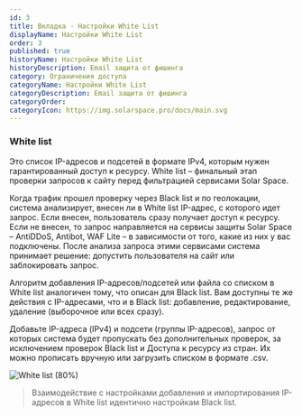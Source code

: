 ```yaml
---
id: 3
title: Вкладка - Настройки White List
displayName: Настройки White List
order: 3
published: true
historyName: Настройки White List
historyDescription: Email защита от фишинга
category: Ограничения доступа
categoryName: Настройки White List
categoryDescription: Email защита от фишинга
categoryOrder: 
categoryIcon: https://img.solarspace.pro/docs/main.svg
---
```


### **White list**
Это список IP-адресов и подсетей в формате IPv4, которым нужен гарантированный доступ к ресурсу. White list – финальный этап проверки запросов к сайту перед фильтрацией сервисами Solar Space.

Когда трафик прошел проверку через Black list и по геолокации, система анализирует, внесен ли в White list IP-адрес, с которого идет запрос. Если внесен, пользователь сразу получает доступ к ресурсу. Если не внесен, то запрос направляется на сервисы защиты Solar Space – AntiDDoS, Antibot, WAF Lite – в зависимости от того, какие из них у вас подключены. После анализа запроса этими сервисами система принимает решение: допустить пользователя на сайт или заблокировать запрос.

Алгоритм добавления IP-адресов/подсетей или файла со списком в White list аналогичен тому, что описан для Black list. Вам доступны те же действия с IP-адресами, что и в Black list: добавление, редактирование, удаление (выборочное или всех сразу).


Добавьте IP-адреса (IPv4) и подсети (группы IP-адресов), запрос от которых система будет пропускать без дополнительных проверок, за исключением проверок Black list и Доступа к ресурсу из стран. Их можно прописать вручную или загрузить списком в формате .csv.

![White list (80%)](https://img.solarspace.pro/docs/field-whitelist.jpg "Определение необходимости направлять IP-адрес на дополнительные проверки")

> Взаимодействие с настройками добавления и импортирования IP-адресов в White list идентично настройкам Black list. 
